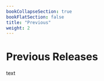 ```yaml
---
bookCollapseSection: true
bookFlatSection: false
title: "Previous"
weight: 2
---
```


# Previous Releases

text
